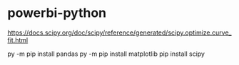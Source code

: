 # powerbi-python
https://docs.scipy.org/doc/scipy/reference/generated/scipy.optimize.curve_fit.html

py -m pip install pandas
py -m pip install matplotlib
pip install scipy
